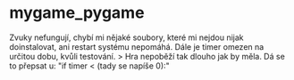 # mygame_pygame

Zvuky nefungují, chybí mi nějaké soubory, které mi nejdou nijak doinstalovat, ani restart systému nepomáhá.
Dále je timer omezen na určitou dobu, kvůli testování. > Hra nepoběží tak dlouho jak by měla. Dá se to přepsat u: "if timer < (tady se napíše 0):"

